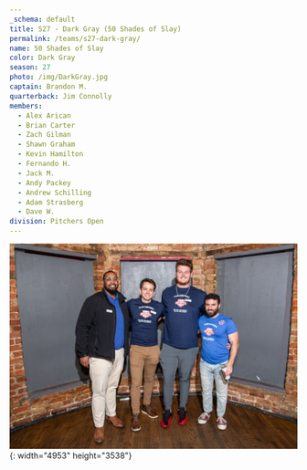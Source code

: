 ```yaml
---
_schema: default
title: S27 - Dark Gray (50 Shades of Slay)
permalink: /teams/s27-dark-gray/
name: 50 Shades of Slay
color: Dark Gray
season: 27
photo: /img/DarkGray.jpg
captain: Brandon M.
quarterback: Jim Connolly
members:
  - Alex Arican
  - Brian Carter
  - Zach Gilman
  - Shawn Graham
  - Kevin Hamilton
  - Fernando H.
  - Jack M.
  - Andy Packey
  - Andrew Schilling
  - Adam Strasberg
  - Dave W.
division: Pitchers Open
---
```

![](/img/da2-7066.jpg){: width="4953" height="3538"}